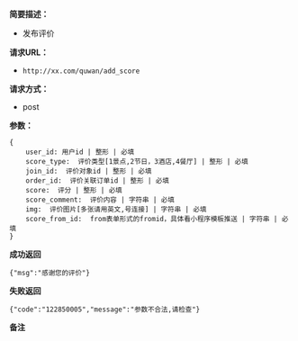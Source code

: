  
**简要描述：** 

- 发布评价

**请求URL：** 
- ` http://xx.com/quwan/add_score `
  
**请求方式：**
- post

**参数：** 
```
{
    user_id: 用户id | 整形 | 必填
    score_type:  评价类型[1景点,2节日，3酒店,4餐厅] | 整形 | 必填
    join_id:  评价对象id | 整形 | 必填
    order_id:  评价关联订单id | 整形 | 必填
    score:  评分 | 整形 | 必填
    score_comment:  评价内容 | 字符串 | 必填
    img:  评价图片[多张请用英文,号连接] | 字符串 | 必填
    score_from_id:  from表单形式的fromid，具体看小程序模板推送 | 字符串 | 必填
} 

```




 **成功返回**
```
{"msg":"感谢您的评价"}
```

 **失败返回** 

```
{"code":"122850005","message":"参数不合法,请检查"}

```

 **备注** 


